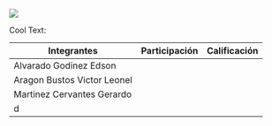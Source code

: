 ![](https://images.cooltext.com/5387547.png)

<a href="http://cooltext.com" target="_top"><img src="https://cooltext.com/images/ct_pixel.gif" width="80" height="15" alt="Cool Text: Logo and Graphics Generator" border="0" /></a>

| Integrantes | Participación | Calificación |
|-------------|----------------|--------------|
| Alvarado Godinez Edson           |                |              |
| Aragon Bustos Victor Leonel           |                |              |
| Martinez Cervantes Gerardo           |                |              |
| d           |                |              |
